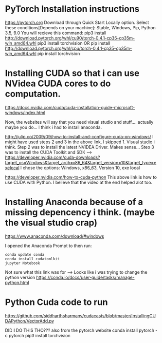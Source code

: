 # PyTorch Installation instructions

https://pytorch.org
Download through Quick Start Locally option.
Select these conditions[Depends on your machine]: Stable, Windows, Pip, Python 3.5, 9.0 
You will recieve this command:
  pip3 install http://download.pytorch.org/whl/cu90/torch-0.4.1-cp35-cp35m-win_amd64.whl
  pip3 install torchvision
  OR
  pip install http://download.pytorch.org/whl/cpu/torch-0.4.1-cp35-cp35m-win_amd64.whl
  pip install torchvision
  
# Installing CUDA so that i can use NVidea CUDA cores to do computation.
https://docs.nvidia.com/cuda/cuda-installation-guide-microsoft-windows/index.html
 
Now, the websites will say that you need visual studio and stuff....
actually maybe you do...
I think i had to install anaconda.
 
http://julip.co/2009/09/how-to-install-and-configure-cuda-on-windows/
I might have used steps 2 and 3 in the above link. I skipped 1. Visual studio i think.
Step 2 was to install the latest NVIDEA Driver. Makes sense...
Steo 3 was to install the CUDA Toolkit and SDK --> https://developer.nvidia.com/cuda-downloads?target_os=Windows&target_arch=x86_64&target_version=10&target_type=exelocal
I chose the options: Windows, x86_63, Version 10, exe local
 
https://developer.nvidia.com/how-to-cuda-python
This above link is how to use CUDA with Python. I believe that the video at the end helped alot too.
 
# Installing Anaconda because of a missing depencency i think. (maybe the visual studio crap)
https://www.anaconda.com/download/#windows

I opened the Anaconda Prompt to then run:
```
conda update conda
conda install cudatoolkit
jupyter Notebook
```

Not sure what this link was for --> Looks like i was trying to change the python version https://conda.io/docs/user-guide/tasks/manage-python.html

# Python Cuda code to run
https://github.com/siddharthsharmanv/cudacasts/blob/master/InstallingCUDAPython/VectorAdd.py

DID I DO THIS THO??? also from the pytorch website
conda install pytorch -c pytorch
pip3 install torchvision





